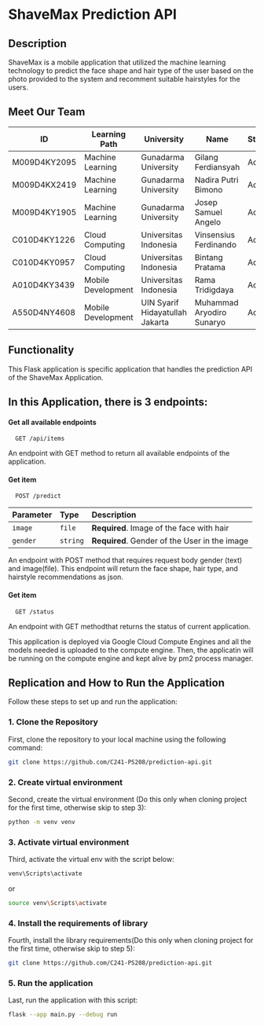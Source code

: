 
# ShaveMax Prediction API

## Description
ShaveMax is a mobile application that utilized the machine learning technology to predict the face shape and hair type of the user based on the photo provided to the system and recomment suitable hairstyles for the users.

## Meet Our Team
| ID             | Learning Path       | University                          | Name                       | Status |
|----------------|---------------------|-------------------------------------|----------------------------|--------|
| M009D4KY2095   | Machine Learning    | Gunadarma University                | Gilang Ferdiansyah         | Active |
| M009D4KX2419   | Machine Learning    | Gunadarma University                | Nadira Putri Bimono        | Active |
| M009D4KY1905   | Machine Learning    | Gunadarma University                | Josep Samuel Angelo        | Active |
| C010D4KY1226   | Cloud Computing     | Universitas Indonesia               | Vinsensius Ferdinando      | Active |
| C010D4KY0957   | Cloud Computing     | Universitas Indonesia               | Bintang Pratama            | Active |
| A010D4KY3439   | Mobile Development  | Universitas Indonesia               | Rama Tridigdaya            | Active |
| A550D4NY4608   | Mobile Development  | UIN Syarif Hidayatullah Jakarta     | Muhammad Aryodiro Sunaryo  | Active |


## Functionality
This Flask application is specific application that handles the prediction API of the ShaveMax Application.

## In this Application, there is 3 endpoints:
#### Get all available endpoints
```http
  GET /api/items
```
An endpoint with GET method to return all available endpoints of the application.
#### Get item
```http
  POST /predict
```

| Parameter | Type     | Description                |
| :-------- | :------- | :------------------------- |
| `image` | `file` | **Required**. Image of the face with hair |
| `gender` | `string` | **Required**. Gender of the User in the image|

An endpoint with POST method that requires 
request body gender (text) and image(file). This endpoint will return the face shape, hair type, and hairstyle recommendations as json.

#### Get item
```http
  GET /status
```
An endpoint with GET methodthat returns the status of current application.

This application is deployed via Google Cloud Compute Engines and all the models needed is uploaded to the compute engine. Then, the applicatin will be running on the compute engine and kept alive by pm2 process manager.

## Replication and How to Run the Application

Follow these steps to set up and run the application:

### 1. Clone the Repository
First, clone the repository to your local machine using the following command:
```sh
git clone https://github.com/C241-PS208/prediction-api.git
```
### 2. Create virtual environment
Second, create the virtual environment (Do this only when cloning project for the first time, otherwise skip to step 3):
```sh
python -m venv venv
```
### 3. Activate virtual environment
Third, activate the virtual env with the script below:
```sh
venv\Scripts\activate
```
or
```sh
source venv\Scripts\activate
```
### 4. Install the requirements of library
Fourth, install the library requirements(Do this only when cloning project for the first time, otherwise skip to step 5):
```sh
git clone https://github.com/C241-PS208/prediction-api.git
```
### 5. Run the application
Last, run the application with this script:
```sh
flask --app main.py --debug run
```



